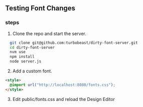 ## Testing Font Changes

### steps

1) Clone the repo and start the server.

```bash
  git clone git@github.com:turbobeast/dirty-font-server.git
  cd dirty-font-server
  nvm use
  npm install
  node server.js
```


2) Add a custom font.

```html
<style>
  @import url("http://localhost:8080/fonts.css");
</style>
```

3) Edit public/fonts.css and reload the Design Editor